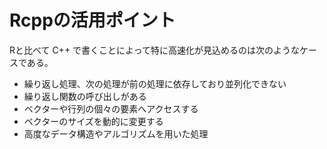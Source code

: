 # Rcppの活用ポイント

Rと比べて C++ で書くことによって特に高速化が見込めるのは次のようなケースである。
* 繰り返し処理、次の処理が前の処理に依存しており並列化できない
* 繰り返し関数の呼び出しがある
* ベクターや行列の個々の要素へアクセスする
* ベクターのサイズを動的に変更する
* 高度なデータ構造やアルゴリズムを用いた処理

